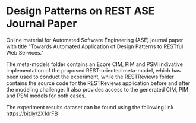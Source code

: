 # Design Patterns on REST ASE Journal Paper
Online material for Automated Software Engineering (ASE) journal paper with title "Towards Automated Application of Design Patterns to RESTful Web Services."

The meta-models folder contains an Ecore CIM, PIM and PSM indivative implementation of the proposed REST-oriented meta-model, which has been used to conduct the experiment, while the RESTReviews folder contains the source code for the RESTReviews application before and after the modeling challenge. It also provides access to the generated CIM, PIM and PSM models for both cases.

The experiment results dataset can be found using the following link https://bit.ly/2X1drFB 

